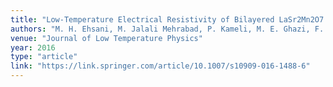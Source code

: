 ```yaml
---
title: "Low-Temperature Electrical Resistivity of Bilayered LaSr2Mn2O7 Manganite"
authors: "M. H. Ehsani, M. Jalali Mehrabad, P. Kameli, M. E. Ghazi, F. S. Razavi"
venue: "Journal of Low Temperature Physics"
year: 2016
type: "article"
link: "https://link.springer.com/article/10.1007/s10909-016-1488-6"
---
```

